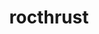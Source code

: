 ---
title: "rocthrust"
layout: cache
categories: [package, develop]
meta: {"compilers": ["gcc@=11.4.0"], "num_specs": 30, "num_specs_by_stack": {"e4s": 26, "hep": 4, "root": 30}, "oss": ["ubuntu22.04"], "platforms": ["linux"], "stacks": ["e4s", "hep", "root"], "targets": ["x86_64_v3"], "versions": ["5.7.1", "6.3.0", "6.3.1", "6.3.2"]}
spec_details: [{"compiler": "gcc@=11.4.0", "hash": "n2zgofd55yw4ajxkr52womhva562jlvr", "os": "ubuntu22.04", "platform": "linux", "size": "-", "stacks": ["e4s", "root"], "tarball": "https://binaries.spack.io/develop/build_cache/linux-ubuntu22.04-x86_64_v3/gcc-11.4.0/rocthrust-6.3.1/linux-ubuntu22.04-x86_64_v3-gcc-11.4.0-rocthrust-6.3.1-n2zgofd55yw4ajxkr52womhva562jlvr.spack", "target": "x86_64_v3", "variants": ["amdgpu_target=auto", "build_system=cmake", "build_type=Release", "generator=make", "~ipo"], "versions": ["6.3.1"]}, {"compiler": "gcc@=11.4.0", "hash": "of32h3jy7zl72hmot67zg52vkzc5rnen", "os": "ubuntu22.04", "platform": "linux", "size": "-", "stacks": ["e4s", "root"], "tarball": "https://binaries.spack.io/develop/build_cache/linux-ubuntu22.04-x86_64_v3/gcc-11.4.0/rocthrust-6.3.1/linux-ubuntu22.04-x86_64_v3-gcc-11.4.0-rocthrust-6.3.1-of32h3jy7zl72hmot67zg52vkzc5rnen.spack", "target": "x86_64_v3", "variants": ["amdgpu_target=auto", "build_system=cmake", "build_type=Release", "generator=make", "~ipo"], "versions": ["6.3.1"]}, {"compiler": "gcc@=11.4.0", "hash": "f6hviw63emio4pjwaqzewulyvyufu32a", "os": "ubuntu22.04", "platform": "linux", "size": "-", "stacks": ["e4s", "root"], "tarball": "https://binaries.spack.io/develop/build_cache/linux-ubuntu22.04-x86_64_v3/gcc-11.4.0/rocthrust-6.3.1/linux-ubuntu22.04-x86_64_v3-gcc-11.4.0-rocthrust-6.3.1-f6hviw63emio4pjwaqzewulyvyufu32a.spack", "target": "x86_64_v3", "variants": ["amdgpu_target=auto", "build_system=cmake", "build_type=Release", "generator=make", "~ipo"], "versions": ["6.3.1"]}, {"compiler": "gcc@=11.4.0", "hash": "ppnjpgvgou6esk42t24u4gwh5hlbxcow", "os": "ubuntu22.04", "platform": "linux", "size": "-", "stacks": ["e4s", "root"], "tarball": "https://binaries.spack.io/develop/build_cache/linux-ubuntu22.04-x86_64_v3/gcc-11.4.0/rocthrust-6.3.1/linux-ubuntu22.04-x86_64_v3-gcc-11.4.0-rocthrust-6.3.1-ppnjpgvgou6esk42t24u4gwh5hlbxcow.spack", "target": "x86_64_v3", "variants": ["amdgpu_target=auto", "build_system=cmake", "build_type=Release", "generator=make", "~ipo"], "versions": ["6.3.1"]}, {"compiler": "gcc@=11.4.0", "hash": "hbdv5mpb7cht2j6hbaorx5canpmpdboe", "os": "ubuntu22.04", "platform": "linux", "size": "-", "stacks": ["e4s", "root"], "tarball": "https://binaries.spack.io/develop/build_cache/linux-ubuntu22.04-x86_64_v3/gcc-11.4.0/rocthrust-6.3.1/linux-ubuntu22.04-x86_64_v3-gcc-11.4.0-rocthrust-6.3.1-hbdv5mpb7cht2j6hbaorx5canpmpdboe.spack", "target": "x86_64_v3", "variants": ["amdgpu_target=auto", "build_system=cmake", "build_type=Release", "generator=make", "~ipo"], "versions": ["6.3.1"]}, {"compiler": "gcc@=11.4.0", "hash": "7wxmdrxodk76unfz2drdxff57kj5ade5", "os": "ubuntu22.04", "platform": "linux", "size": "-", "stacks": ["e4s", "root"], "tarball": "https://binaries.spack.io/develop/build_cache/linux-ubuntu22.04-x86_64_v3/gcc-11.4.0/rocthrust-6.3.2/linux-ubuntu22.04-x86_64_v3-gcc-11.4.0-rocthrust-6.3.2-7wxmdrxodk76unfz2drdxff57kj5ade5.spack", "target": "x86_64_v3", "variants": ["amdgpu_target=auto", "build_system=cmake", "build_type=Release", "generator=make", "~ipo"], "versions": ["6.3.2"]}, {"compiler": "gcc@=11.4.0", "hash": "mkfhjva4lvxunecpq2pkgalbi2bkmgud", "os": "ubuntu22.04", "platform": "linux", "size": "-", "stacks": ["e4s", "root"], "tarball": "https://binaries.spack.io/develop/build_cache/linux-ubuntu22.04-x86_64_v3/gcc-11.4.0/rocthrust-6.3.1/linux-ubuntu22.04-x86_64_v3-gcc-11.4.0-rocthrust-6.3.1-mkfhjva4lvxunecpq2pkgalbi2bkmgud.spack", "target": "x86_64_v3", "variants": ["amdgpu_target=auto", "build_system=cmake", "build_type=Release", "generator=make", "~ipo"], "versions": ["6.3.1"]}, {"compiler": "gcc@=11.4.0", "hash": "bbsuss5yhzljzo2no6kgqe7vqhacha5m", "os": "ubuntu22.04", "platform": "linux", "size": "-", "stacks": ["e4s", "root"], "tarball": "https://binaries.spack.io/develop/build_cache/linux-ubuntu22.04-x86_64_v3/gcc-11.4.0/rocthrust-6.3.0/linux-ubuntu22.04-x86_64_v3-gcc-11.4.0-rocthrust-6.3.0-bbsuss5yhzljzo2no6kgqe7vqhacha5m.spack", "target": "x86_64_v3", "variants": ["amdgpu_target=auto", "build_system=cmake", "build_type=Release", "generator=make", "~ipo"], "versions": ["6.3.0"]}, {"compiler": "gcc@=11.4.0", "hash": "kzmvawpfvbpl3trsxad4j6w6dgmrlx3j", "os": "ubuntu22.04", "platform": "linux", "size": "-", "stacks": ["e4s", "root"], "tarball": "https://binaries.spack.io/develop/build_cache/linux-ubuntu22.04-x86_64_v3/gcc-11.4.0/rocthrust-6.3.2/linux-ubuntu22.04-x86_64_v3-gcc-11.4.0-rocthrust-6.3.2-kzmvawpfvbpl3trsxad4j6w6dgmrlx3j.spack", "target": "x86_64_v3", "variants": ["amdgpu_target=auto", "build_system=cmake", "build_type=Release", "generator=make", "~ipo"], "versions": ["6.3.2"]}, {"compiler": "gcc@=11.4.0", "hash": "u52bvhdj3frexjzoq5xqfsleinzupuj7", "os": "ubuntu22.04", "platform": "linux", "size": "-", "stacks": ["e4s", "root"], "tarball": "https://binaries.spack.io/develop/build_cache/linux-ubuntu22.04-x86_64_v3/gcc-11.4.0/rocthrust-6.3.1/linux-ubuntu22.04-x86_64_v3-gcc-11.4.0-rocthrust-6.3.1-u52bvhdj3frexjzoq5xqfsleinzupuj7.spack", "target": "x86_64_v3", "variants": ["amdgpu_target=auto", "build_system=cmake", "build_type=Release", "generator=make", "~ipo"], "versions": ["6.3.1"]}, {"compiler": "gcc@=11.4.0", "hash": "bihehuwpuyvjodtdwg4rydk5ygua5p7l", "os": "ubuntu22.04", "platform": "linux", "size": "-", "stacks": ["e4s", "root"], "tarball": "https://binaries.spack.io/develop/build_cache/linux-ubuntu22.04-x86_64_v3/gcc-11.4.0/rocthrust-6.3.1/linux-ubuntu22.04-x86_64_v3-gcc-11.4.0-rocthrust-6.3.1-bihehuwpuyvjodtdwg4rydk5ygua5p7l.spack", "target": "x86_64_v3", "variants": ["amdgpu_target=auto", "build_system=cmake", "build_type=Release", "generator=make", "~ipo"], "versions": ["6.3.1"]}, {"compiler": "gcc@=11.4.0", "hash": "yjjutxzxigwfqcqgfahbnc2wnff3llou", "os": "ubuntu22.04", "platform": "linux", "size": "-", "stacks": ["e4s", "root"], "tarball": "https://binaries.spack.io/develop/build_cache/linux-ubuntu22.04-x86_64_v3/gcc-11.4.0/rocthrust-6.3.1/linux-ubuntu22.04-x86_64_v3-gcc-11.4.0-rocthrust-6.3.1-yjjutxzxigwfqcqgfahbnc2wnff3llou.spack", "target": "x86_64_v3", "variants": ["amdgpu_target=auto", "build_system=cmake", "build_type=Release", "generator=make", "~ipo"], "versions": ["6.3.1"]}, {"compiler": "gcc@=11.4.0", "hash": "zrnqx4774ucjpbdv6me7eqtetlt32f2o", "os": "ubuntu22.04", "platform": "linux", "size": "-", "stacks": ["e4s", "root"], "tarball": "https://binaries.spack.io/develop/build_cache/linux-ubuntu22.04-x86_64_v3/gcc-11.4.0/rocthrust-6.3.0/linux-ubuntu22.04-x86_64_v3-gcc-11.4.0-rocthrust-6.3.0-zrnqx4774ucjpbdv6me7eqtetlt32f2o.spack", "target": "x86_64_v3", "variants": ["amdgpu_target=auto", "build_system=cmake", "build_type=Release", "generator=make", "~ipo"], "versions": ["6.3.0"]}, {"compiler": "gcc@=11.4.0", "hash": "hyreczg2igfsn2jp7ltmitbzvpsalisi", "os": "ubuntu22.04", "platform": "linux", "size": "-", "stacks": ["e4s", "root"], "tarball": "https://binaries.spack.io/develop/build_cache/linux-ubuntu22.04-x86_64_v3/gcc-11.4.0/rocthrust-6.3.1/linux-ubuntu22.04-x86_64_v3-gcc-11.4.0-rocthrust-6.3.1-hyreczg2igfsn2jp7ltmitbzvpsalisi.spack", "target": "x86_64_v3", "variants": ["amdgpu_target=auto", "build_system=cmake", "build_type=Release", "generator=make", "~ipo"], "versions": ["6.3.1"]}, {"compiler": "gcc@=11.4.0", "hash": "xvdcurc3cghegyzs66bnlrcxrfyou4sf", "os": "ubuntu22.04", "platform": "linux", "size": "-", "stacks": ["e4s", "root"], "tarball": "https://binaries.spack.io/develop/build_cache/linux-ubuntu22.04-x86_64_v3/gcc-11.4.0/rocthrust-6.3.2/linux-ubuntu22.04-x86_64_v3-gcc-11.4.0-rocthrust-6.3.2-xvdcurc3cghegyzs66bnlrcxrfyou4sf.spack", "target": "x86_64_v3", "variants": ["amdgpu_target=auto", "build_system=cmake", "build_type=Release", "generator=make", "~ipo"], "versions": ["6.3.2"]}, {"compiler": "gcc@=11.4.0", "hash": "t2kmtttb7eusvheppj2j3db6fk2a76dy", "os": "ubuntu22.04", "platform": "linux", "size": "-", "stacks": ["e4s", "root"], "tarball": "https://binaries.spack.io/develop/build_cache/linux-ubuntu22.04-x86_64_v3/gcc-11.4.0/rocthrust-6.3.2/linux-ubuntu22.04-x86_64_v3-gcc-11.4.0-rocthrust-6.3.2-t2kmtttb7eusvheppj2j3db6fk2a76dy.spack", "target": "x86_64_v3", "variants": ["amdgpu_target=auto", "build_system=cmake", "build_type=Release", "generator=make", "~ipo"], "versions": ["6.3.2"]}, {"compiler": "gcc@=11.4.0", "hash": "475gwl4spjaw44he5ppauuotw6chqys7", "os": "ubuntu22.04", "platform": "linux", "size": "-", "stacks": ["e4s", "root"], "tarball": "https://binaries.spack.io/develop/build_cache/linux-ubuntu22.04-x86_64_v3/gcc-11.4.0/rocthrust-6.3.1/linux-ubuntu22.04-x86_64_v3-gcc-11.4.0-rocthrust-6.3.1-475gwl4spjaw44he5ppauuotw6chqys7.spack", "target": "x86_64_v3", "variants": ["amdgpu_target=auto", "build_system=cmake", "build_type=Release", "generator=make", "~ipo"], "versions": ["6.3.1"]}, {"compiler": "gcc@=11.4.0", "hash": "r47tsxd6pun76rcyssbyb34qsgnxyogi", "os": "ubuntu22.04", "platform": "linux", "size": "-", "stacks": ["e4s", "root"], "tarball": "https://binaries.spack.io/develop/build_cache/linux-ubuntu22.04-x86_64_v3/gcc-11.4.0/rocthrust-6.3.0/linux-ubuntu22.04-x86_64_v3-gcc-11.4.0-rocthrust-6.3.0-r47tsxd6pun76rcyssbyb34qsgnxyogi.spack", "target": "x86_64_v3", "variants": ["amdgpu_target=auto", "build_system=cmake", "build_type=Release", "generator=make", "~ipo"], "versions": ["6.3.0"]}, {"compiler": "gcc@=11.4.0", "hash": "k5q2ealzbbwmwyh36efnzx57otpgqijq", "os": "ubuntu22.04", "platform": "linux", "size": "-", "stacks": ["e4s", "root"], "tarball": "https://binaries.spack.io/develop/build_cache/linux-ubuntu22.04-x86_64_v3/gcc-11.4.0/rocthrust-6.3.0/linux-ubuntu22.04-x86_64_v3-gcc-11.4.0-rocthrust-6.3.0-k5q2ealzbbwmwyh36efnzx57otpgqijq.spack", "target": "x86_64_v3", "variants": ["amdgpu_target=auto", "build_system=cmake", "build_type=Release", "generator=make", "~ipo"], "versions": ["6.3.0"]}, {"compiler": "gcc@=11.4.0", "hash": "5pckvgfsrkqnnbzuhhvohoh2obzumevl", "os": "ubuntu22.04", "platform": "linux", "size": "-", "stacks": ["e4s", "root"], "tarball": "https://binaries.spack.io/develop/build_cache/linux-ubuntu22.04-x86_64_v3/gcc-11.4.0/rocthrust-6.3.1/linux-ubuntu22.04-x86_64_v3-gcc-11.4.0-rocthrust-6.3.1-5pckvgfsrkqnnbzuhhvohoh2obzumevl.spack", "target": "x86_64_v3", "variants": ["amdgpu_target=auto", "build_system=cmake", "build_type=Release", "generator=make", "~ipo"], "versions": ["6.3.1"]}, {"compiler": "gcc@=11.4.0", "hash": "cn472e5753ifz6onqg2bnrbcdpmkysxt", "os": "ubuntu22.04", "platform": "linux", "size": "-", "stacks": ["e4s", "root"], "tarball": "https://binaries.spack.io/develop/build_cache/linux-ubuntu22.04-x86_64_v3/gcc-11.4.0/rocthrust-6.3.1/linux-ubuntu22.04-x86_64_v3-gcc-11.4.0-rocthrust-6.3.1-cn472e5753ifz6onqg2bnrbcdpmkysxt.spack", "target": "x86_64_v3", "variants": ["amdgpu_target=auto", "build_system=cmake", "build_type=Release", "generator=make", "~ipo"], "versions": ["6.3.1"]}, {"compiler": "gcc@=11.4.0", "hash": "vlsppooca2cluy5tpcntwtxyjrylxcuv", "os": "ubuntu22.04", "platform": "linux", "size": "-", "stacks": ["e4s", "root"], "tarball": "https://binaries.spack.io/develop/build_cache/linux-ubuntu22.04-x86_64_v3/gcc-11.4.0/rocthrust-6.3.1/linux-ubuntu22.04-x86_64_v3-gcc-11.4.0-rocthrust-6.3.1-vlsppooca2cluy5tpcntwtxyjrylxcuv.spack", "target": "x86_64_v3", "variants": ["amdgpu_target=auto", "build_system=cmake", "build_type=Release", "generator=make", "~ipo"], "versions": ["6.3.1"]}, {"compiler": "gcc@=11.4.0", "hash": "g3z2amir4vdb5wencbfokd44vr57ym3b", "os": "ubuntu22.04", "platform": "linux", "size": "-", "stacks": ["e4s", "root"], "tarball": "https://binaries.spack.io/develop/build_cache/linux-ubuntu22.04-x86_64_v3/gcc-11.4.0/rocthrust-6.3.1/linux-ubuntu22.04-x86_64_v3-gcc-11.4.0-rocthrust-6.3.1-g3z2amir4vdb5wencbfokd44vr57ym3b.spack", "target": "x86_64_v3", "variants": ["amdgpu_target=auto", "build_system=cmake", "build_type=Release", "generator=make", "~ipo"], "versions": ["6.3.1"]}, {"compiler": "gcc@=11.4.0", "hash": "xykli2hzptwrf2fgvs2vpbyqee5eaqzx", "os": "ubuntu22.04", "platform": "linux", "size": "-", "stacks": ["e4s", "root"], "tarball": "https://binaries.spack.io/develop/build_cache/linux-ubuntu22.04-x86_64_v3/gcc-11.4.0/rocthrust-6.3.1/linux-ubuntu22.04-x86_64_v3-gcc-11.4.0-rocthrust-6.3.1-xykli2hzptwrf2fgvs2vpbyqee5eaqzx.spack", "target": "x86_64_v3", "variants": ["amdgpu_target=auto", "build_system=cmake", "build_type=Release", "generator=make", "~ipo"], "versions": ["6.3.1"]}, {"compiler": "gcc@=11.4.0", "hash": "enaou7lxtdkaxlyvjaokq53xoxv6txbn", "os": "ubuntu22.04", "platform": "linux", "size": "-", "stacks": ["e4s", "root"], "tarball": "https://binaries.spack.io/develop/build_cache/linux-ubuntu22.04-x86_64_v3/gcc-11.4.0/rocthrust-6.3.1/linux-ubuntu22.04-x86_64_v3-gcc-11.4.0-rocthrust-6.3.1-enaou7lxtdkaxlyvjaokq53xoxv6txbn.spack", "target": "x86_64_v3", "variants": ["amdgpu_target=auto", "build_system=cmake", "build_type=Release", "generator=make", "~ipo"], "versions": ["6.3.1"]}, {"compiler": "gcc@=11.4.0", "hash": "knvguwqlytsjjdqwm4ws475lhwamockh", "os": "ubuntu22.04", "platform": "linux", "size": "-", "stacks": ["e4s", "root"], "tarball": "https://binaries.spack.io/develop/build_cache/linux-ubuntu22.04-x86_64_v3/gcc-11.4.0/rocthrust-6.3.1/linux-ubuntu22.04-x86_64_v3-gcc-11.4.0-rocthrust-6.3.1-knvguwqlytsjjdqwm4ws475lhwamockh.spack", "target": "x86_64_v3", "variants": ["amdgpu_target=auto", "build_system=cmake", "build_type=Release", "generator=make", "~ipo"], "versions": ["6.3.1"]}, {"compiler": "gcc@=11.4.0", "hash": "gvdzkgrdbcd3p4ywfdscsbnnxrqilipw", "os": "ubuntu22.04", "platform": "linux", "size": "-", "stacks": ["hep", "root"], "tarball": "https://binaries.spack.io/develop/build_cache/linux-ubuntu22.04-x86_64_v3/gcc-11.4.0/rocthrust-5.7.1/linux-ubuntu22.04-x86_64_v3-gcc-11.4.0-rocthrust-5.7.1-gvdzkgrdbcd3p4ywfdscsbnnxrqilipw.spack", "target": "x86_64_v3", "variants": ["amdgpu_target=auto", "build_system=cmake", "build_type=Release", "generator=make", "~ipo"], "versions": ["5.7.1"]}, {"compiler": "gcc@=11.4.0", "hash": "o3knoj3sa5dtlbs3434rb2ntupaq6cxf", "os": "ubuntu22.04", "platform": "linux", "size": "-", "stacks": ["hep", "root"], "tarball": "https://binaries.spack.io/develop/build_cache/linux-ubuntu22.04-x86_64_v3/gcc-11.4.0/rocthrust-5.7.1/linux-ubuntu22.04-x86_64_v3-gcc-11.4.0-rocthrust-5.7.1-o3knoj3sa5dtlbs3434rb2ntupaq6cxf.spack", "target": "x86_64_v3", "variants": ["amdgpu_target=auto", "build_system=cmake", "build_type=Release", "generator=make", "~ipo"], "versions": ["5.7.1"]}, {"compiler": "gcc@=11.4.0", "hash": "yp2idkvtpjyon65bp6vtk6ogxsrap3g7", "os": "ubuntu22.04", "platform": "linux", "size": "-", "stacks": ["hep", "root"], "tarball": "https://binaries.spack.io/develop/build_cache/linux-ubuntu22.04-x86_64_v3/gcc-11.4.0/rocthrust-5.7.1/linux-ubuntu22.04-x86_64_v3-gcc-11.4.0-rocthrust-5.7.1-yp2idkvtpjyon65bp6vtk6ogxsrap3g7.spack", "target": "x86_64_v3", "variants": ["amdgpu_target=auto", "build_system=cmake", "build_type=Release", "generator=make", "~ipo"], "versions": ["5.7.1"]}, {"compiler": "gcc@=11.4.0", "hash": "tcxue7zeflieviiufci5uid7ncgebf6b", "os": "ubuntu22.04", "platform": "linux", "size": "-", "stacks": ["hep", "root"], "tarball": "https://binaries.spack.io/develop/build_cache/linux-ubuntu22.04-x86_64_v3/gcc-11.4.0/rocthrust-5.7.1/linux-ubuntu22.04-x86_64_v3-gcc-11.4.0-rocthrust-5.7.1-tcxue7zeflieviiufci5uid7ncgebf6b.spack", "target": "x86_64_v3", "variants": ["amdgpu_target=auto", "build_system=cmake", "build_type=Release", "generator=make", "~ipo"], "versions": ["5.7.1"]}]
---